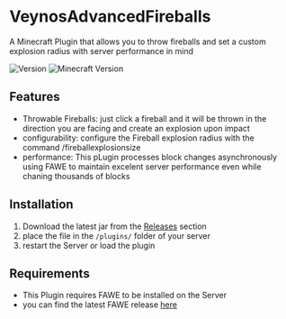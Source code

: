 # VeynosAdvancedFireballs

A Minecraft Plugin that allows you to throw fireballs and set a custom explosion radius with server performance in mind

![Version](https://img.shields.io/github/v/release/veynomc/veynoschallengecore)
![Minecraft Version](https://img.shields.io/badge/Minecraft-1.21.4-brightgreen)

## Features

- Throwable Fireballs: just click a fireball and it will be thrown in the direction you are facing and create an explosion upon impact
- configurability: configure the Fireball explosion radius with the command /fireballexplosionsize
- performance: This pLugin processes block changes asynchronously using FAWE to maintain excelent server performance even while chaning thousands of blocks

## Installation

1. Download the latest jar from the [Releases](https://github.com/veynoMC/veynoschallengecore/releases) section
2. place the file in the `/plugins/` folder of your server
4. restart the Server or load the plugin

## Requirements

- This Plugin requires FAWE to be installed on the Server
- you can find the latest FAWE release [here](https://github.com/IntellectualSites/FastAsyncWorldEdit/releases)
